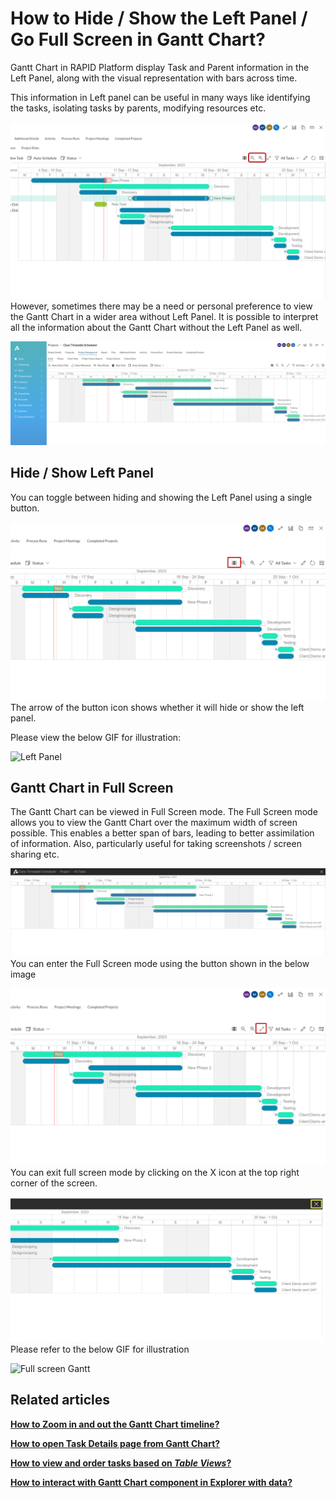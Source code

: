 # How to Hide / Show the Left Panel / Go Full Screen in Gantt Chart?

Gantt Chart in RAPID Platform display Task and Parent information in the Left Panel, along with the visual representation with bars across time.

This information in Left panel can be useful in many ways like identifying the tasks, isolating tasks by parents, modifying resources etc.

![Zoom buttons Gantt.png](./downloaded_image_1705285663082.png)However, sometimes there may be a need or personal preference to view the Gantt Chart in a wider area without Left Panel. It is possible to interpret all the information about the Gantt Chart without the Left Panel as well.

![9.png](./downloaded_image_1705285664108.png)

## Hide / Show Left Panel

You can toggle between hiding and showing the Left Panel using a single button.

![Hide left panel Gantt.png](./downloaded_image_1705285665134.png)The arrow of the button icon shows whether it will hide or show the left panel.

Please view the below GIF for illustration:

![Left Panel](vzmtQOo9cM3P7chI-left-panel-480p-230912.gif)

## Gantt Chart in Full Screen

The Gantt Chart can be viewed in Full Screen mode. The Full Screen mode allows you to view the Gantt Chart over the maximum width of screen possible. This enables a better span of bars, leading to better assimilation of information. Also, particularly useful for taking screenshots / screen sharing etc.

![11.png](./downloaded_image_1705285666149.png)You can enter the Full Screen mode using the button shown in the below image

![Full screen button Gantt.png](./downloaded_image_1705285667169.png)You can exit full screen mode by clicking on the X icon at the top right corner of the screen.

![Exit full screen gantt.png](./downloaded_image_1705285668191.png)Please refer to the below GIF for illustration

![Full screen Gantt](42FjD4DlOllCs8ol-full-screen-gantt-480p-230913.gif)

## Related articles

[**How to Zoom in and out the Gantt Chart timeline?**](../how-to-zoom-in-out-the-gantt-chart-timeline/how-to-zoom-in-out-the-gantt-chart-timeline.md "How to Zoom in / out the Gantt Chart timeline?")

[**How to open Task Details page from Gantt Chart?**](../how-to-open-task-item-profiles-from-gantt-chart/how-to-open-task-item-profiles-from-gantt-chart.md "How to open task item profiles from Gantt Chart?")

[**How to view and order tasks based on *Table Views*?**](../how-to-view-and-order-tasks-based-on-table-views-in-a-gantt-chart/how-to-view-and-order-tasks-based-on-table-views-in-a-gantt-chart.md "How to view and order tasks based on Table views in a Gantt Chart?")

[**How to interact with Gantt Chart component in Explorer with data?**](../1-how-to-interact-with-a-gantt-chart-in-explorer/1-how-to-interact-with-a-gantt-chart-in-explorer.md "How to interact with a Gantt Chart?")
